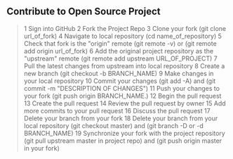 ## Contribute to Open Source Project ##
> 1 Sign into GitHub
> 2 Fork the Project Repo
> 3 Clone your fork (git clone url_of_fork)
> 4 Navigate to local repository (cd name_of_repository)
> 5 Check that fork is the "origin" remote (git remote -v) or (git remote add origin url_of_fork)
> 6 Add the original project repository as the "upstream" remote (git remote add upstream URL_OF_PROJECT)
> 7 Pull the latest changes from upstream into local repository
> 8 Create a new branch (git checkout -b BRANCH_NAME)
> 9 Make changes in your local repository
> 10 Commit your changes (git add -A) and (git commit -m "DESCRIPTION OF CHANGES")
> 11 Push your changes to your fork (git push origin BRANCH_NAME.)
> 12 Begin the pull request
> 13 Create the pull request
> 14 Review the pull request by owner
> 15 Add more commits to your pull request
> 16 Discuss the pull request
> 17 Delete your branch from your fork
> 18 Delete your branch from your local repository (git checkout master) and (git branch -D or -d BRANCH_NAME)
> 19 Synchronize your fork with the project repository (git pull upstream master in project repo) and (git push origin master in your fork)

